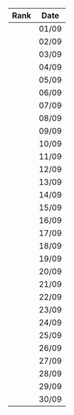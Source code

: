 |Rank| Date |
|---------|--|
|  |01/09|
|  |02/09|
|  |03/09|
|  |04/09|
|   |05/09|
|    |06/09|
|  |07/09|
|   |08/09|
| |09/09|
| |10/09|
|   |11/09|
|   |12/09|
|    |13/09|
|   |14/09|
|  |15/09|
|   |16/09|
|   |17/09|
|   |18/09|
|   |19/09|
|  |20/09|
|   |21/09|
|   |22/09|
|   |23/09|
|   |24/09|
|    |25/09|
|    |26/09|
|    |27/09|
|   |28/09|
|   |29/09|
|   |30/09|
